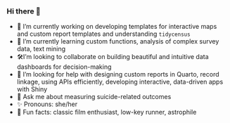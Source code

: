 ### Hi there 👋

- 🔭 I’m currently working on developing templates for interactive maps and custom report templates and understanding `tidycensus`
- 🌱 I’m currently learning custom functions, analysis of complex survey data, text mining
- 🛠️I’m looking to collaborate on building beautiful and intuitive data dashboards for decision-making
- 🤔 I’m looking for help with designing custom reports in Quarto, record linkage, using APIs efficiently, developing interactive, data-driven apps with Shiny
- 💬 Ask me about measuring suicide-related outcomes 
- ✨ Pronouns: she/her
- 🎥 Fun facts: classic film enthusiast, low-key runner, astrophile

<!--
**lnlaflair/lnlaflair** is a ✨ _special_ ✨ repository because its `README.md` (this file) appears on your GitHub profile.

Here are some ideas to get you started:

- 🔭 I’m currently working on developing templates for interactive maps and custom report templates.
- 🌱 I’m currently learning custom functions, analysis of complex survey data, text mining
- 👯 I’m looking to collaborate on building beautiful and intuitive data dashboards
- 🤔 I’m looking for help with designing custom reports in Quarto, record linkage, using APIs efficiently
- 💬 Ask me about measuring suicide-related outcomes 
- 📫 How to reach me: 
- 😄 Pronouns: she/her
- 🎥 Fun fact: classic film enthusiast, low-key runner
-->
